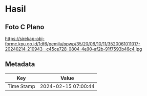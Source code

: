 # Hasil

## Foto C Plano

https://sirekap-obj-formc.kpu.go.id/1df6/pemilu/ppwp/35/20/06/10/11/3520061011017-20240214-210943--c45ce728-0804-4e90-af2b-91f7593b46c4.jpg


## Metadata

| Key        | Value               |
| ---------- | ------------------- |
| Time Stamp | 2024-02-15 07:00:44 |



